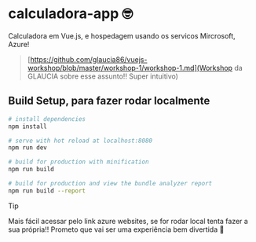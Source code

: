 # calculadora-app :nerd_face:

Calculadora em Vue.js, e hospedagem usando os servicos Mircrosoft, Azure!
> [https://github.com/glaucia86/vuejs-workshop/blob/master/workshop-1/workshop-1.md](Workshop da GLAUCIA sobre esse assunto!! Super intuitivo) 

## Build Setup, para fazer rodar localmente

``` bash
# install dependencies
npm install

# serve with hot reload at localhost:8080
npm run dev

# build for production with minification
npm run build

# build for production and view the bundle analyzer report
npm run build --report
```

> [!TIP]
> Mais fácil acessar pelo link azure websites, se for rodar local tenta fazer a sua própria!! Prometo que vai ser uma experiência bem divertida :ghost:	
